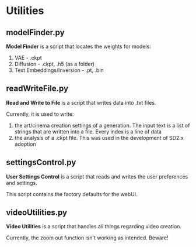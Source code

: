 # Utilities

## modelFinder.py
**Model Finder** is a script that locates the weights for models:

1) VAE - .ckpt
2) Diffusion - .ckpt, .h5 (as a folder)
3) Text Embeddings/Inversion - .pt, .bin

## readWriteFile.py
**Read and Write to File** is a script that writes data into .txt files.

Currently, it is used to write:
1) the art/cinema creation settings of a generation. The input text is a list of strings that are written into a file. Every index is a line of data
2) the analysis of a .ckpt file. This was used in the development of SD2.x adoption

## settingsControl.py
**User Settings Control** is a script that reads and writes the user preferences and settings.

This script contains the factory defaults for the webUI.

## videoUtilities.py
**Video Utilities** is a script that handles all things regarding video creation.

Currently, the zoom out function isn't working as intended. Beware!
